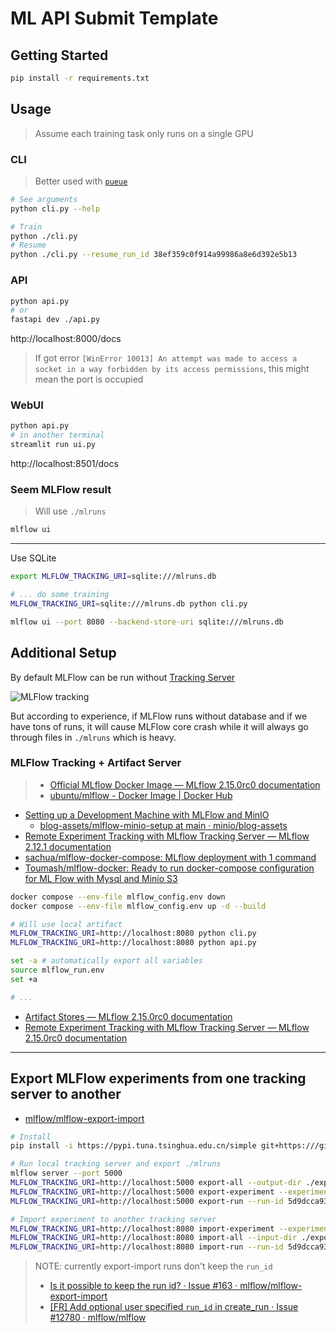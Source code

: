 # ML API Submit Template

## Getting Started

```bash
pip install -r requirements.txt
```

## Usage

> Assume each training task only runs on a single GPU

### CLI

> Better used with [`pueue`](https://github.com/Nukesor/pueue)

```bash
# See arguments
python cli.py --help

# Train
python ./cli.py
# Resume
python ./cli.py --resume_run_id 38ef359c0f914a99986a8e6d392e5b13
```

### API

```bash
python api.py
# or
fastapi dev ./api.py
```

http://localhost:8000/docs

> If got error `[WinError 10013] An attempt was made to access a socket in a way forbidden by its access permissions`, this might mean the port is occupied

### WebUI

```bash
python api.py
# in another terminal
streamlit run ui.py
```

http://localhost:8501/docs

### Seem MLFlow result

> Will use `./mlruns`

```bash
mlflow ui
```

---

Use SQLite

```bash
export MLFLOW_TRACKING_URI=sqlite:///mlruns.db

# ... do some training
MLFLOW_TRACKING_URI=sqlite:///mlruns.db python cli.py

mlflow ui --port 8080 --backend-store-uri sqlite:///mlruns.db
```


## Additional Setup

By default MLFlow can be run without [Tracking Server](https://mlflow.org/docs/latest/tracking.html#tracking-server)

![MLFlow tracking](https://mlflow.org/docs/latest/_images/tracking-setup-overview.png)

But according to experience, if MLFlow runs without database and if we have tons of runs, it will cause MLFlow core crash while it will always go through files in `./mlruns` which is heavy.

### MLFlow Tracking + Artifact Server

> - [Official MLflow Docker Image — MLflow 2.15.0rc0 documentation](https://mlflow.org/docs/latest/docker.html)
> - [ubuntu/mlflow - Docker Image | Docker Hub](https://hub.docker.com/r/ubuntu/mlflow)

- [Setting up a Development Machine with MLFlow and MinIO](https://blog.min.io/setting-up-a-development-machine-with-mlflow-and-minio/)
  - [blog-assets/mlflow-minio-setup at main · minio/blog-assets](https://github.com/minio/blog-assets/tree/main/mlflow-minio-setup?ref=blog.min.io)
- [Remote Experiment Tracking with MLflow Tracking Server — MLflow 2.12.1 documentation](https://mlflow.org/docs/latest/tracking/tutorials/remote-server.html#create-compose-yaml)
- [sachua/mlflow-docker-compose: MLflow deployment with 1 command](https://github.com/sachua/mlflow-docker-compose)
- [Toumash/mlflow-docker: Ready to run docker-compose configuration for ML Flow with Mysql and Minio S3](https://github.com/Toumash/mlflow-docker)

```bash
docker compose --env-file mlflow_config.env down
docker compose --env-file mlflow_config.env up -d --build
```

```bash
# Will use local artifact
MLFLOW_TRACKING_URI=http://localhost:8080 python cli.py
MLFLOW_TRACKING_URI=http://localhost:8080 python api.py
```

```bash
set -a # automatically export all variables
source mlflow_run.env
set +a

# ...
```

- [Artifact Stores — MLflow 2.15.0rc0 documentation](https://mlflow.org/docs/latest/tracking/artifacts-stores.html#amazon-s3-and-s3-compatible-storage)
- [Remote Experiment Tracking with MLflow Tracking Server — MLflow 2.15.0rc0 documentation](https://mlflow.org/docs/latest/tracking/tutorials/remote-server.html#configure-access)

---

## Export MLFlow experiments from one tracking server to another

- [mlflow/mlflow-export-import](https://github.com/mlflow/mlflow-export-import?tab=readme-ov-file)

```bash
# Install
pip install -i https://pypi.tuna.tsinghua.edu.cn/simple git+https:///github.com/mlflow/mlflow-export-import/#egg=mlflow-export-import

# Run local tracking server and export ./mlruns
mlflow server --port 5000
MLFLOW_TRACKING_URI=http://localhost:5000 export-all --output-dir ./export_all
MLFLOW_TRACKING_URI=http://localhost:5000 export-experiment --experiment Default --output-dir ./export_exp
MLFLOW_TRACKING_URI=http://localhost:5000 export-run --run-id 5d9dcca9391643e293e9e3ac6f98b3eb --output-dir ./export_run

# Import experiment to another tracking server
MLFLOW_TRACKING_URI=http://localhost:8080 import-experiment --experiment-name Default --input-dir ./export_exp
MLFLOW_TRACKING_URI=http://localhost:8080 import-all --input-dir ./export_all
MLFLOW_TRACKING_URI=http://localhost:8080 import-run --run-id 5d9dcca9391643e293e9e3ac6f98b3eb --input-dir ./export_run --experiment-name 'Experiment Name [with special char]'
```

> NOTE: currently export-import runs don't keep the `run_id`
>
> - [Is it possible to keep the run id? · Issue #163 · mlflow/mlflow-export-import](https://github.com/mlflow/mlflow-export-import/issues/163)
> - [[FR] Add optional user specified `run_id` in create_run · Issue #12780 · mlflow/mlflow](https://github.com/mlflow/mlflow/issues/12780)
